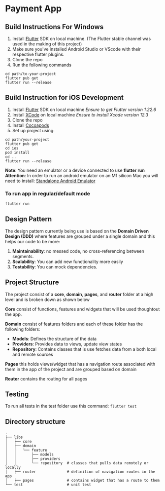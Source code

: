 # Payment App
## Build Instructions For Windows

1. Install [Flutter](https://flutter.dev/docs/get-started/install) SDK on local machine. (The Flutter stable channel was used in the making of this project)
2. Make sure you've installed Android Studio or VScode with their respective flutter plugins.
3. Clone the repo
4. Run the following commands
```engine='sh'
cd path/to-your-project
flutter pub get 
flutter run --release
```
## Build Instruction for iOS Development

1. Install [Flutter](https://flutter.dev/docs/get-started/install) SDK on local machine *Ensure to get Flutter version 1.22.6*
2. Install [XCode](https://developer.apple.com/xcode/resources/) on local machine *Ensure to install Xcode version 12.3*
3. Clone the repo
4. Install [Cocoapods](https://medium.com/p-society/cocoapods-on-apple-silicon-m1-computers-86e05aa10d3e)
5. Set up project using:

```engine='sh'
cd path/your-project
flutter pub get 
cd ios
pod install
cd ..
flutter run --release
```

**Note**: You need an emulator or a device connected to use **flutter run**
**Attention**: In order to run an android emulator on an M1 silicon Mac you will need to install: [Standalone Android Emulator](https://github.com/google/android-emulator-m1-preview)

### To run app in regular/default mode

```sh
flutter run
```
## Design Pattern 
The design pattern currently being use is based on the **Domain Driven Design (DDD)** where features are grouped under a single domain and this helps our code to be more:

1. **Maintainability**: no messed code, no cross-referencing between segments.
2. **Scalability**: You can add new functionality more easily
3. **Testability**: You can mock dependencies.

## Project Structure #

The project consist of a **core**, **domain**, **pages**, and **router** folder at a high level and is broken down as shown below

**Core** consist of functions, features and widgets that will be used thoughtout the app.

 **Domain** consist of features folders and each of these folder has the following folders:
- **Models**: Defines the structure of the data
- **Providers**: Provides data to views, update view states
- **Repository**: Contains classes that is use fetches data from a both local and remote sources
 
**Pages** this holds views/widget that has a navigation route associated with them in the app of the project and are grouped based on domain

**Router** contains the routing for all pages

## Testing

To run all tests in the test folder use this command:
```flutter test```
## Directory structure # 
    .             
    ├── libs                    
    │   ├── core                
    │   ├── domain
    │   │   └── feature   
    │   │       ├── models      
    │   │       ├── providers   
    │   │       └── repository  # classes that pulls data remotely or locally
    │   ├── router              # definition of navigation routes in the app
    │   ├── pages               # contains widget that has a route to them          
    └── test                    # unit test